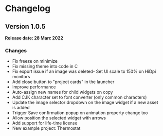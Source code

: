 # Changelog
## Version 1.0.5
**Release date: 28 Marc 2022**

### Changes
- Fix freeze on minimize
- Fix missing theme into code in C
- Fix export issue if an image was deleted- Set UI scale to 150% on HiDpi monitors
- Add close button to "project cards" in the launcher
- Improve performance
- Auto-assign new names for child widgets on  copy
- Add CJK character set to font converter (only common characters)
- Update the image selector dropdown on the image widget if a new asset is added
- Trigger Save confirmation popup on animation property change too
- Allow position the selected widget with arrows
- Add support for life-time license
- New example project: Thermostat
